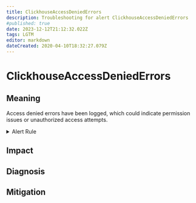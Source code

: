 ```yaml
---
title: ClickhouseAccessDeniedErrors
description: Troubleshooting for alert ClickhouseAccessDeniedErrors
#published: true
date: 2023-12-12T21:12:32.022Z
tags: LGTM
editor: markdown
dateCreated: 2020-04-10T18:32:27.079Z
---
```


# ClickhouseAccessDeniedErrors

## Meaning
[//]: # "Short paragraph that explains what the alert means"
Access denied errors have been logged, which could indicate permission issues or unauthorized access attempts.

<details>
  <summary>Alert Rule</summary>

  ```yaml
alert: ClickhouseAccessDeniedErrors
expr: increase(ClickHouseErrorMetric_RESOURCE_ACCESS_DENIED[5m]) > 0
for: 0m
labels:
    severity: info
annotations:
    summary: ClickHouse Access Denied Errors (instance {{ $labels.instance }})
    description: |-
        Access denied errors have been logged, which could indicate permission issues or unauthorized access attempts.
          VALUE = {{ $value }}
          LABELS = {{ $labels }}
    runbook: https://github.com/srerun/prometheus-alerts/content/runbooks/ClickhouseAccessDeniedErrors

  ```
</details>


## Impact
[//]: # "What could / will happen if the alert is not addressed"



## Diagnosis
[//]: # "Steps to take to identify the cause of the problem"



## Mitigation
[//]: # "The steps necessary to resolve the alert"
